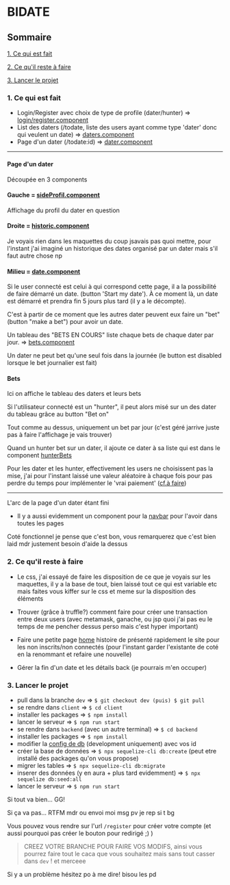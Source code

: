 # BIDATE

## Sommaire
[1. Ce qui est fait](#1._Ce_qui_est_fait)

[2. Ce qu'il reste à faire](#2._Ce_qu'il_reste_à_faire)

[3. Lancer le projet](#3._Lancer_le_projet)

### 1. Ce qui est fait
+ Login/Register avec choix de type de profile (dater/hunter) => [login/register.component](client/src/components/login.component.js)
+ List des daters (/todate, liste des users ayant comme type 'dater' donc qui veulent un date) => [daters.component](client/src/components/daters.component.js)
+ Page d'un dater (/todate:id) => [dater.component](client/src/components/dater.component.js)

----

#### Page d'un dater
Découpée en 3 components

#### Gauche = [sideProfil.component](client/src/components/sideProfile.component.js)
Affichage du profil du dater en question

#### Droite = [historic.component](client/src/components/historicDates.component.js)
Je voyais rien dans les maquettes du coup jsavais pas quoi mettre, pour l'instant j'ai imaginé un historique des dates organisé par un dater mais s'il faut autre chose np

#### Milieu = [date.component](client/src/components/date.component.js)
Si le user connecté est celui à qui correspond cette page, il a la possibilité de faire démarré un date. (button 'Start my date').
À ce moment là, un date est démarré et prendra fin 5 jours plus tard (il y a le décompte).

C'est à partir de ce moment que les autres dater peuvent eux faire un "bet" (button "make a bet") pour avoir un date.

Un tableau des "BETS EN COURS" liste chaque bets de chaque dater par jour. => [bets.component](client/src/components/bets.component.js)

Un dater ne peut bet qu'une seul fois dans la journée (le button est disabled lorsque le bet journalier est fait)

#### Bets
Ici on affiche le tableau des daters et leurs bets

Si l'utilisateur connecté est un "hunter", il peut alors misé sur un des dater du tableau grâce au button "Bet on"

Tout comme au dessus, uniquement un bet par jour (c'est géré jarrive juste pas à faire l'affichage je vais trouver)

Quand un hunter bet sur un dater, il ajoute ce dater à sa liste qui est dans le component [hunterBets](client/src/components/hunterBets.component.js)

Pour les dater et les hunter, effectivement les users ne choisissent pas la mise, j'ai pour l'instant laissé une valeur aléatoire à chaque fois pour pas perdre du temps pour implémenter le 'vrai paiement' ([cf.à faire](#2_Ce_qu'il_reste_à_faire))

----
L'arc de la page d'un dater étant fini

+ Il y a aussi evidemment un component pour la [navbar](client/src/components/navbar.component.js) pour l'avoir dans toutes les pages

Coté fonctionnel je pense que c'est bon, vous remarquerez que c'est bien laid mdr justement besoin d'aide la dessus

### 2. Ce qu'il reste à faire

+ Le css, j'ai essayé de faire les disposition de ce que je voyais sur les maquettes, il y a la base de tout, bien laissé tout ce qui est variable etc mais faites vous kiffer sur le css et meme sur la disposition des éléments

+ Trouver (grâce à truffle?) comment faire pour créer une transaction entre deux users (avec metamask, ganache, ou jsp quoi j'ai pas eu le temps de me pencher dessus perso mais c'est hyper important)

+ Faire une petite page [home](client/src/components/home.component.js) histoire de présenté rapidement le site pour les non inscrits/non connectés (pour l'instant garder l'existante de coté en la renommant et refaire une nouvelle)

+ Gérer la fin d'un date et les détails back (je pourrais m'en occuper)

### 3. Lancer le projet

+ pull dans la branche `dev` => `$ git checkout dev (puis) $ git pull`
+ se rendre dans `client` => `$ cd client`
+ installer les packages => `$ npm install`
+ lancer le serveur => `$ npm run start`
+ se rendre dans `backend` (avec un autre terminal) => `$ cd backend`
+ installer les packages => `$ npm install`
+ modifier la [config de db](/backend/config/config.json) (development uniquement) avec vos id
+ créer la base de données => `$ npx sequelize-cli db:create` (peut etre installé des packages qu'on vous propose)
+ migrer les tables => `$ npx sequelize-cli db:migrate`
+ inserer des données (y en aura + plus tard evidemment) => `$ npx sequelize db:seed:all`
+ lancer le serveur => `$ npm run start`

Si tout va bien... GG!

Si ça va pas... RTFM mdr ou envoi moi msg pv je rep si t bg

Vous pouvez vous rendre sur l'url `/register` pour créer votre compte (et aussi pourquoi pas créer le bouton pour redirigé ;) )

> CREEZ VOTRE BRANCHE POUR FAIRE VOS MODIFS, ainsi vous pourrez faire tout le caca que vous souhaitez mais sans tout casser dans `dev` ! et merceee

Si y a un problème hésitez po à me dire! bisou les pd